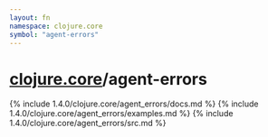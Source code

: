 ```yaml
---
layout: fn
namespace: clojure.core
symbol: "agent-errors"
---
```


# [clojure.core](../)/agent-errors

{% include 1.4.0/clojure.core/agent_errors/docs.md %}
{% include 1.4.0/clojure.core/agent_errors/examples.md %}
{% include 1.4.0/clojure.core/agent_errors/src.md %}

